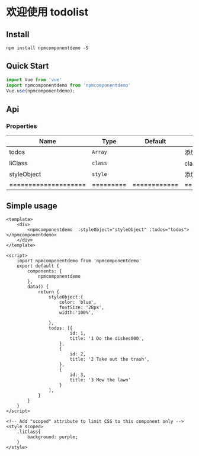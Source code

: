 # 欢迎使用 todolist


## Install
```shell
npm install npmcomponentdemo -S
```

## Quick Start
``` javascript
import Vue from 'vue'
import npmcomponentdemo from 'npmcomponentdemo'
Vue.use(npmcomponentdemo);

```


## Api
### Properties
| Name                 | Type      | Default      | Description                                                        |
|----------------------|-----------|--------------|--------------------------------------------------------------------|
| todos            | `Array` | ` ` |  添加数据 |
| liClass          | `class` | ` ` | class添加默认样式|
| styleObject      | `style` | ` ` |  添加行内样式 |
| ==================== | ========= | ============ | =================== |


## Simple usage



```vue
<template>
	<div>
		<npmcomponentdemo  :styleObject="styleObject" :todos="todos"></npmcomponentdemo>
	</div>
</template>

<script>
	import npmcomponentdemo from 'npmcomponentdemo'
	export default {
		components: {
			npmcomponentdemo
		},
		data() {
			return {
				styleObject:{
					color: 'blue',
    				fontSize: '28px',
    				width:'100%',
    				
				},
				todos: [{
						id: 1,
						title: '1 Do the dishes000',
					},
					{
						id: 2,
						title: '2 Take out the trash',
					},
					{
						id: 3,
						title: '3 Mow the lawn'
					}
				],
			}
		}
	}
</script>

<!-- Add "scoped" attribute to limit CSS to this component only -->
<style scoped>
	.liClass{
		background: purple;
	}
</style>
```
